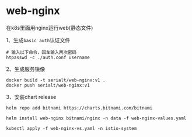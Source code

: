# web-nginx

在k8s里面用nginx运行web(静态文件)


1、生成`basic auth`认证文件
```shell
# 输入以下命令，回车输入两次密码
htpasswd -c ./auth.conf username
```

2、生成服务镜像
``` shell
docker build -t serialt/web-nginx:v1 .
docker push serialt/web-nginx:v1
```

3、安装chart release
```shell
helm repo add bitnami https://charts.bitnami.com/bitnami

helm install web-nginx bitnami/nginx -n data -f web-nginx-values.yaml

kubectl apply -f web-nginx-vs.yaml -n istio-system
```